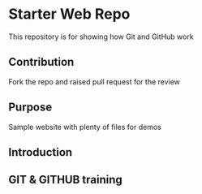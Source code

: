 # Starter Web Repo

This repository is for showing how Git and GitHub work

## Contribution
Fork the repo and raised pull request for the review

## Purpose

Sample website with plenty of files for demos

## Introduction


## GIT & GITHUB training

